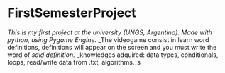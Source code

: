 # FirstSemesterProject
_This is my first project at the university (UNGS, Argentina)._
_Made with python, using Pygame Engine._
_The videogame consist in learn word definitions, definitions will appear on the screen and you must write the word of _said definition._
_knowledges adquired: data types, conditionals, loops, read/write data from .txt, algorithms._s
